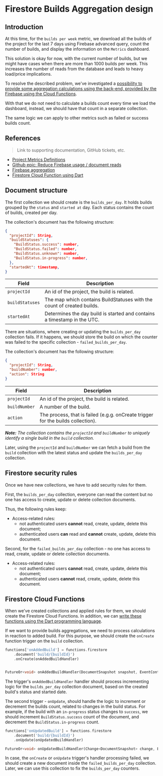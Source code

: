 # Firestore Builds Aggregation design

## Introduction

At this time, for the `builds per week` metric, we download all the builds of the project for the last 7 days using Firebase advanced query, count the number of builds, and display the information on the `Metrics` dashboard.

This solution is okay for now, with the current number of builds, but we might have cases when there are more than 1000 builds per week. This increases the number of reads from the database and leads to heavy load/price implications.

To resolve the described problem, we've investigated a [possibility to provide some aggregation calculations using the back-end, provided by the Firebase using the Cloud Functions](https://github.com/platform-platform/monorepo/blob/master/metrics/firebase/docs/analysis/02_firebase_metrics_aggregation.md).

With that we do not need to calculate a builds count every time we load the dashboard, instead, we should have that count in a separate collection. 

The same logic we can apply to other metrics such as failed or success builds count.

## References

> Link to supporting documentation, GitHub tickets, etc.

- [Project Metrics Definitions](https://github.com/platform-platform/monorepo/blob/master/docs/05_project_metrics.md)
- [Github epic: Reduce Firebase usage / document reads](https://github.com/platform-platform/monorepo/issues/1042)
- [Firebase aggregation](https://github.com/platform-platform/monorepo/blob/master/metrics/firebase/docs/analysis/02_firebase_metrics_aggregation.md)
- [Firestore Cloud Function using Dart](https://github.com/platform-platform/monorepo/blob/master/metrics/firebase/docs/analysis/01_using_dart_in_the_firebase_cloud_functions.md)

## Document structure

The first collection we should create is the `builds_per_day`. It holds builds grouped by the `status` and `started at` day. Each status contains the count of builds, created per day. 

The collection's document has the following structure:

```json
{
  "projectId": String,
  "buildStatuses": {
    "BuildStatus.success": number,
    "BuildStatus.failed": number,
    "BuildStatus.unknown": number,
    "BuildStatus.in-progress": number,
  },
  "startedAt": timestamp,
}
```

| Field | Description |
| --- | --- |
| `projectId`   | An id of the project, the build is related. |
| `buildStatuses` | The map which contains BuildStatuses with the count of created builds. |
| `startedAt`   | Determines the day build is started and contains a timestamp in the UTC. |

There are situations, where creating or updating the `builds_per_day` collection fails. If it happens, we should store the build on which the counter was failed to the specific collection - `failed_builds_per_day`.

The collection's document has the following structure:

```json
{
  "projectId": String,
  "buildNumber": number,
  "action": String
}
```

| Field | Description |
| --- | --- |
| `projectId`   | An id of the project, the build is related. |
| `buildNumber` | A number of the build. |
| `action`   | The process, that is failed (e.g.g. onCreate trigger for the builds collection). |

_**Note:** The collection contains the `projectId` and `buildNumber` to uniquely identify a single build in the `build` collection._

Later, using the `projectId` and `buildNumber` we can fetch a build from the `build` collection with the latest status and update the `builds_per_day` collection.

## Firestore security rules

Once we have new collections, we have to add security rules for them.

First, the `builds_per_day` collection, everyone can read the content but no one has access to create, update or delete collection documents.

Thus, the following rules keep:

- Access-related rules:
  - not authenticated users **cannot** read, create, update, delete this document;
  - authenticated users **can** read and **cannot** create, update, delete this document.

Second, for the `failed_builds_per_day` collection - no one has access to read, create, update or delete collection documents.

- Access-related rules:
  - not authenticated users **cannot** read, create, update, delete this document;
  - authenticated users **cannot** read, create, update, delete this document.

## Firestore Cloud Functions

When we've created collections and applied rules for them, we should create the Firestore Cloud Functions. In addition, we can [write these functions using the Dart programming language](https://github.com/platform-platform/monorepo/blob/master/metrics/firebase/docs/analysis/01_using_dart_in_the_firebase_cloud_functions.md).

If we want to provide builds aggregations, we need to process calculations in reaction to added build. For this purpose, we should create the `onCreate` function trigger on the `build` collection.

```dart
functions['onAddedBuild'] = functions.firestore
    .document('build/{buildId}')
    .onCreate(onAddedBuildHandler)


FutureOr<void> onAddedBuildHandler(DocumentSnapshot snapshot, EventContext context) {...}
```

The trigger's `onAddedBuildHandler` handler should process incrementing logic for the `builds_per_day` collection document, based on the created build's status and started date.

The second trigger - `onUpdate`, should handle the logic to increment or decrement the builds count, related to changes in the build status. For example, if the build with an `in-progress` status changes to `success`, we should increment `BuildStatus.success` count of the document, and decrement the `BuildStatus.in-progress` count.

```dart
functions['onUpdatedBuild'] = functions.firestore
    .document('build/{buildId}')
    .onUpdate(onUpdatedBuildHandler)

FutureOr<void> onUpdatedBuildHandler(Change<DocumentSnapshot> change, EventContext context) {...}
```

In case, the `onCreate` or `onUpdate` trigger's handler processing failed, we should create a new document inside the `failed_builds_per_day` collection. Later, we can use this collection to fix the `builds_per_day` counters.
